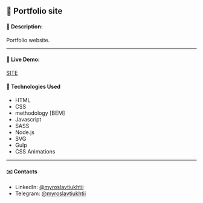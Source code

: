 ## :pushpin: Portfolio site
#### :memo: Description: 

Portfolio website.
___

#### :link: Live Demo: 
[SITE](https://myroslavtiukhtii.github.io/portfolio-site/)


#### :rocket: Technologies Used

* HTML
* CSS
* methodology [BEM]
* Javascript
* SASS
* Node.js
* SVG
* Gulp
* CSS Animations

___

#### :envelope: Contacts
* LinkedIn: [@myroslavtiukhtii](https://www.linkedin.com/in/myroslav-t-979a17229)
* Telegram: [@myroslavtiukhtii](https://t.me/myroslavtiukhtii)
